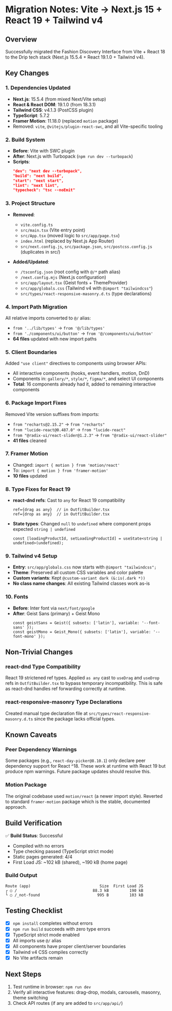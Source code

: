# Migration Notes: Vite → Next.js 15 + React 19 + Tailwind v4

## Overview
Successfully migrated the Fashion Discovery Interface from Vite + React 18 to the Drip tech stack (Next.js 15.5.4 + React 19.1.0 + Tailwind v4).

## Key Changes

### 1. **Dependencies Updated**
- **Next.js**: 15.5.4 (from mixed Next/Vite setup)
- **React & React DOM**: 19.1.0 (from 18.3.1)
- **Tailwind CSS**: v4.1.3 (PostCSS plugin)
- **TypeScript**: 5.7.2
- **Framer Motion**: 11.18.0 (replaced `motion` package)
- Removed: `vite`, `@vitejs/plugin-react-swc`, and all Vite-specific tooling

### 2. **Build System**
- **Before**: Vite with SWC plugin
- **After**: Next.js with Turbopack (`npm run dev --turbopack`)
- **Scripts**:
  ```json
  "dev": "next dev --turbopack",
  "build": "next build",
  "start": "next start",
  "lint": "next lint",
  "typecheck": "tsc --noEmit"
  ```

### 3. **Project Structure**
- **Removed**:
  - `vite.config.ts`
  - `src/main.tsx` (Vite entry point)
  - `src/App.tsx` (moved logic to `src/app/page.tsx`)
  - `index.html` (replaced by Next.js App Router)
  - `src/next.config.js`, `src/package.json`, `src/postcss.config.js` (duplicates in src/)

- **Added/Updated**:
  - `/tsconfig.json` (root config with `@/*` path alias)
  - `/next.config.mjs` (Next.js configuration)
  - `src/app/layout.tsx` (Geist fonts + ThemeProvider)
  - `src/app/globals.css` (Tailwind v4 with `@import "tailwindcss"`)
  - `src/types/react-responsive-masonry.d.ts` (type declarations)

### 4. **Import Path Migration**
All relative imports converted to `@/` alias:
- `from '../lib/types'` → `from '@/lib/types'`
- `from './components/ui/button'` → `from '@/components/ui/button'`
- **64 files** updated with new import paths

### 5. **Client Boundaries**
Added `"use client"` directives to components using browser APIs:
- All interactive components (hooks, event handlers, motion, DnD)
- Components in: `gallery/*`, `style/*`, `figma/*`, and select UI components
- **Total**: 16 components already had it, added to remaining interactive components

### 6. **Package Import Fixes**
Removed Vite version suffixes from imports:
- `from "recharts@2.15.2"` → `from "recharts"`
- `from "lucide-react@0.487.0"` → `from "lucide-react"`
- `from "@radix-ui/react-slider@1.2.3"` → `from "@radix-ui/react-slider"`
- **41 files** cleaned

### 7. **Framer Motion**
- Changed: `import { motion } from 'motion/react'`
- To: `import { motion } from 'framer-motion'`
- **10 files** updated

### 8. **Type Fixes for React 19**
- **react-dnd refs**: Cast to `any` for React 19 compatibility
  ```tsx
  ref={drag as any}  // in OutfitBuilder.tsx
  ref={drop as any}  // in OutfitBuilder.tsx
  ```
- **State types**: Changed `null` to `undefined` where component props expected `string | undefined`
  ```tsx
  const [loadingProductId, setLoadingProductId] = useState<string | undefined>(undefined);
  ```

### 9. **Tailwind v4 Setup**
- **Entry**: `src/app/globals.css` now starts with `@import "tailwindcss";`
- **Theme**: Preserved all custom CSS variables and color palette
- **Custom variants**: Kept `@custom-variant dark (&:is(.dark *))`
- **No class name changes**: All existing Tailwind classes work as-is

### 10. **Fonts**
- **Before**: Inter font via `next/font/google`
- **After**: Geist Sans (primary) + Geist Mono
  ```tsx
  const geistSans = Geist({ subsets: ['latin'], variable: '--font-sans' });
  const geistMono = Geist_Mono({ subsets: ['latin'], variable: '--font-mono' });
  ```

## Non-Trivial Changes

### react-dnd Type Compatibility
React 19 strictened ref types. Applied `as any` cast to `useDrag` and `useDrop` refs in `OutfitBuilder.tsx` to bypass temporary incompatibility. This is safe as react-dnd handles ref forwarding correctly at runtime.

### react-responsive-masonry Type Declarations
Created manual type declaration file at `src/types/react-responsive-masonry.d.ts` since the package lacks official types.

## Known Caveats

### Peer Dependency Warnings
Some packages (e.g., `react-day-picker@8.10.1`) only declare peer dependency support for React ^18. These work at runtime with React 19 but produce npm warnings. Future package updates should resolve this.

### Motion Package
The original codebase used `motion/react` (a newer import style). Reverted to standard `framer-motion` package which is the stable, documented approach.

## Build Verification

✅ **Build Status**: Successful
- Compiled with no errors
- Type checking passed (TypeScript strict mode)
- Static pages generated: 4/4
- First Load JS: ~102 kB (shared), ~190 kB (home page)

### Build Output
```
Route (app)                              Size  First Load JS
┌ ○ /                                 88.3 kB         190 kB
└ ○ /_not-found                         995 B         103 kB
```

## Testing Checklist
- [x] `npm install` completes without errors
- [x] `npm run build` succeeds with zero type errors
- [x] TypeScript strict mode enabled
- [x] All imports use `@/` alias
- [x] All components have proper client/server boundaries
- [x] Tailwind v4 CSS compiles correctly
- [x] No Vite artifacts remain

## Next Steps
1. Test runtime in browser: `npm run dev`
2. Verify all interactive features: drag-drop, modals, carousels, masonry, theme switching
3. Check API routes (if any are added to `src/app/api/`)

